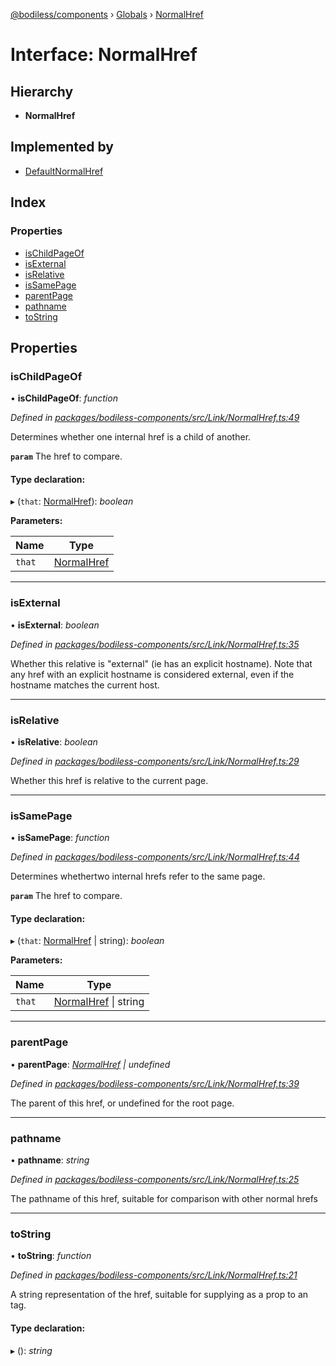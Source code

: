[@bodiless/components](../README.md) › [Globals](../globals.md) › [NormalHref](normalhref.md)

# Interface: NormalHref

## Hierarchy

* **NormalHref**

## Implemented by

* [DefaultNormalHref](../classes/defaultnormalhref.md)

## Index

### Properties

* [isChildPageOf](normalhref.md#ischildpageof)
* [isExternal](normalhref.md#isexternal)
* [isRelative](normalhref.md#isrelative)
* [isSamePage](normalhref.md#issamepage)
* [parentPage](normalhref.md#parentpage)
* [pathname](normalhref.md#pathname)
* [toString](normalhref.md#tostring)

## Properties

###  isChildPageOf

• **isChildPageOf**: *function*

*Defined in [packages/bodiless-components/src/Link/NormalHref.ts:49](https://github.com/johnsonandjohnson/Bodiless-JS/blob/60fd5c7f/packages/bodiless-components/src/Link/NormalHref.ts#L49)*

Determines whether one internal href is a child of another.

**`param`** The href to compare.

#### Type declaration:

▸ (`that`: [NormalHref](normalhref.md)): *boolean*

**Parameters:**

Name | Type |
------ | ------ |
`that` | [NormalHref](normalhref.md) |

___

###  isExternal

• **isExternal**: *boolean*

*Defined in [packages/bodiless-components/src/Link/NormalHref.ts:35](https://github.com/johnsonandjohnson/Bodiless-JS/blob/60fd5c7f/packages/bodiless-components/src/Link/NormalHref.ts#L35)*

Whether this relative is "external" (ie has an explicit hostname).
Note that any href with an explicit hostname is considered external,
even if the hostname matches the current host.

___

###  isRelative

• **isRelative**: *boolean*

*Defined in [packages/bodiless-components/src/Link/NormalHref.ts:29](https://github.com/johnsonandjohnson/Bodiless-JS/blob/60fd5c7f/packages/bodiless-components/src/Link/NormalHref.ts#L29)*

Whether this href is relative to the current page.

___

###  isSamePage

• **isSamePage**: *function*

*Defined in [packages/bodiless-components/src/Link/NormalHref.ts:44](https://github.com/johnsonandjohnson/Bodiless-JS/blob/60fd5c7f/packages/bodiless-components/src/Link/NormalHref.ts#L44)*

Determines whethertwo internal hrefs refer to the same page.

**`param`** The href to compare.

#### Type declaration:

▸ (`that`: [NormalHref](normalhref.md) | string): *boolean*

**Parameters:**

Name | Type |
------ | ------ |
`that` | [NormalHref](normalhref.md) &#124; string |

___

###  parentPage

• **parentPage**: *[NormalHref](normalhref.md) | undefined*

*Defined in [packages/bodiless-components/src/Link/NormalHref.ts:39](https://github.com/johnsonandjohnson/Bodiless-JS/blob/60fd5c7f/packages/bodiless-components/src/Link/NormalHref.ts#L39)*

The parent of this href, or undefined for the root page.

___

###  pathname

• **pathname**: *string*

*Defined in [packages/bodiless-components/src/Link/NormalHref.ts:25](https://github.com/johnsonandjohnson/Bodiless-JS/blob/60fd5c7f/packages/bodiless-components/src/Link/NormalHref.ts#L25)*

The pathname of this href, suitable for comparison with other normal hrefs

___

###  toString

• **toString**: *function*

*Defined in [packages/bodiless-components/src/Link/NormalHref.ts:21](https://github.com/johnsonandjohnson/Bodiless-JS/blob/60fd5c7f/packages/bodiless-components/src/Link/NormalHref.ts#L21)*

A string representation of the href, suitable for supplying as a prop to an <a> tag.

#### Type declaration:

▸ (): *string*
